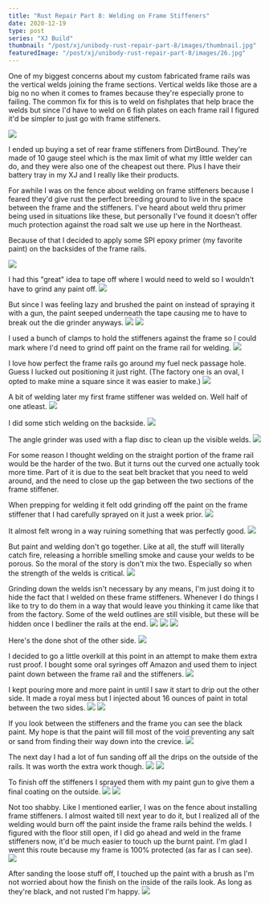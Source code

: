 ```yaml
---
title: "Rust Repair Part 8: Welding on Frame Stiffeners"
date: 2020-12-19
type: post
series: "XJ Build"
thumbnail: "/post/xj/unibody-rust-repair-part-8/images/thumbnail.jpg"
featuredImage: "/post/xj/unibody-rust-repair-part-8/images/26.jpg"
---
```


One of my biggest concerns about my custom fabricated frame rails was the vertical welds joining the frame sections. Vertical welds like those are a big no no when it comes to frames because they're especially prone to failing. The common fix for this is to weld on fishplates that help brace the welds but since I'd have to weld on 6 fish plates on each frame rail I figured it'd be simpler to just go with frame stiffeners.

![](images/1.jpg)

I ended up buying a set of rear frame stiffeners from DirtBound. They're made of 10 gauge steel which is the max limit of what my little welder can do, and they were also one of the cheapest out there. Plus I have their battery tray in my XJ and I really like their products.

For awhile I was on the fence about welding on frame stiffeners because I feared they'd give rust the perfect breeding ground to live in the space between the frame and the stiffeners. I've heard about weld thru primer being used in situations like these, but personally I've found it doesn't offer much protection against the road salt we use up here in the Northeast.

Because of that I decided to apply some SPI epoxy primer (my favorite paint) on the backsides of the frame rails.

![](images/2.jpg)

I had this "great" idea to tape off where I would need to weld so I wouldn't have to grind any paint off.
![](images/3.jpg)

But since I was feeling lazy and brushed the paint on instead of spraying it with a gun, the paint seeped underneath the tape causing me to have to break out the die grinder anyways.
![](images/4.jpg)
![](images/5.jpg)

I used a bunch of clamps to hold the stiffeners against the frame so I could mark where I'd need to grind off paint on the frame rail for welding.
![](images/6.jpg)

I love how perfect the frame rails go around my fuel neck passage hole. Guess I lucked out positioning it just right. (The factory one is an oval, I opted to make mine a square since it was easier to make.)
![](images/7.jpg)

A bit of welding later my first frame stiffener was welded on. Well half of one atleast.
![](images/8.jpg)

I did some stich welding on the backside.
![](images/9.jpg)

The angle grinder was used with a flap disc to clean up the visible welds.
![](images/10.jpg)

For some reason I thought welding on the straight portion of the frame rail would be the harder of the two. But it turns out the curved one actually took more time. Part of it is due to the seat belt bracket that you need to weld around, and the need to close up the gap between the two sections of the frame stiffener.

When prepping for welding it felt odd grinding off the paint on the frame stiffener that I had carefully sprayed on it just a week prior.
![](images/12.jpg)

It almost felt wrong in a way ruining something that was perfectly good.
![](images/13.jpg)

But paint and welding don't go together. Like at all, the stuff will literally catch fire, releasing a horrible smelling smoke and cause your welds to be porous. So the moral of the story is don't mix the two. Especially so when the strength of the welds is critical.
![](images/14.jpg)

Grinding down the welds isn't necessary by any means, I'm just doing it to hide the fact that I welded on these frame stiffeners. Whenever I do things I like to try to do them in a way that would leave you thinking it came like that from the factory. Some of the weld outlines are still visible, but these will be hidden once I bedliner the rails at the end.
![](images/15.jpg)
![](images/16.jpg)
![](images/17.jpg)

Here's the done shot of the other side.
![](images/18.jpg)

I decided to go a little overkill at this point in an attempt to make them extra rust proof. I bought some oral syringes off Amazon and used them to inject paint down between the frame rail and the stiffeners.
![](images/19.jpg)

I kept pouring more and more paint in until I saw it start to drip out the other side. It made a royal mess but I injected about 16 ounces of paint in total between the two sides.
![](images/20.jpg)
![](images/22.jpg)

If you look between the stiffeners and the frame you can see the black paint. My hope is that the paint will fill most of the void preventing any salt or sand from finding their way down into the crevice.
![](images/21.jpg)

The next day I had a lot of fun sanding off all the drips on the outside of the rails. It was worth the extra work though.
![](images/23.jpg)
![](images/24.jpg)

To finish off the stiffeners I sprayed them with my paint gun to give them a final coating on the outside.
![](images/25.jpg)
![](images/26.jpg)

Not too shabby. Like I mentioned earlier, I was on the fence about installing frame stiffeners. I almost waited till next year to do it, but I realized all of the welding would burn off the paint inside the frame rails behind the welds. I figured with the floor still open, if I did go ahead and weld in the frame stiffeners now, it'd be much easier to touch up the burnt paint. I'm glad I went this route because my frame is 100% protected (as far as I can see).
![](images/27.jpg)

After sanding the loose stuff off, I touched up the paint with a brush as I'm not worried about how the finish on the inside of the rails look. As long as they're black, and not rusted I'm happy.
![](images/28.jpg)
